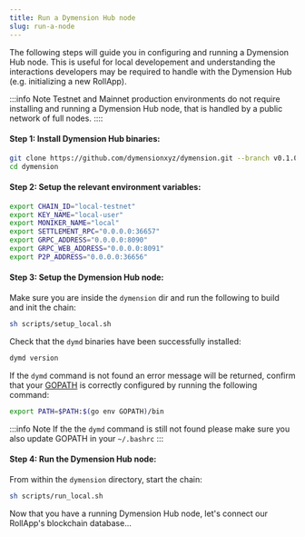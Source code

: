 ```yaml
---
title: Run a Dymension Hub node
slug: run-a-node
---
```


The following steps will guide you in configuring and running a Dymension Hub node. This is useful for local developement and understanding the interactions developers may be required to handle with the Dymension Hub (e.g. initializing a new RollApp).

:::info Note
Testnet and Mainnet production environments do not require installing and running a Dymension Hub node, that is handled by a public network of full nodes.
::::

#### Step 1: Install Dymension Hub binaries:

```bash
git clone https://github.com/dymensionxyz/dymension.git --branch v0.1.0-alpha
cd dymension
```

#### Step 2: Setup the relevant environment variables:

```sh
export CHAIN_ID="local-testnet"
export KEY_NAME="local-user"
export MONIKER_NAME="local"
export SETTLEMENT_RPC="0.0.0.0:36657"
export GRPC_ADDRESS="0.0.0.0:8090"
export GRPC_WEB_ADDRESS="0.0.0.0:8091"
export P2P_ADDRESS="0.0.0.0:36656"
```

#### Step 3: Setup the Dymension Hub node:

Make sure you are inside the `dymension` dir and run the following to build and init the chain:

```bash
sh scripts/setup_local.sh
```

Check that the `dymd` binaries have been successfully installed:

```bash
dymd version
```

If the `dymd` command is not found an error message will be returned, confirm that your [GOPATH](https://go.dev/doc/gopath_code#GOPATH) is correctly configured by running the following command:

```bash
export PATH=$PATH:$(go env GOPATH)/bin
```

:::info Note
If the the `dymd` command is still not found please make sure you also update GOPATH in your `~/.bashrc`
:::

#### Step 4: Run the Dymension Hub node:

From within the `dymension` directory, start the chain:

```bash
sh scripts/run_local.sh
```

Now that you have a running Dymension Hub node, let's connect our RollApp's blockchain database...
